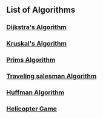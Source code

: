 ## List of Algorithms

### [Dijkstra's Algorithm](https://github.com/premnathkulal/Algorithm-Simulations/tree/dijkstra-algorithm)

### [Kruskal's Algorithm](https://github.com/premnathkulal/Algorithm-Simulations/tree/kruskal-algorithm)

### [Prims Algorithm](https://github.com/premnathkulal/Algorithm-Simulations/tree/prims-algorithm)

### [Traveling salesman Algorithm](https://github.com/premnathkulal/Algorithm-Simulations/tree/tsp-algorithm)

### [Huffman Algorithm](https://github.com/premnathkulal/Algorithm-Simulations/tree/huffman-algorithm)

### [Helicopter Game](https://github.com/premnathkulal/Algorithm-Simulations/tree/helicopter-game)
